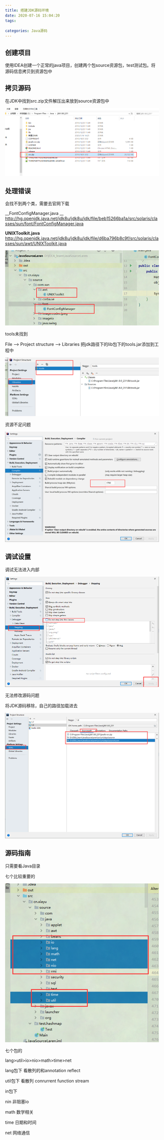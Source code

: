 ```yaml
---
title: 搭建JDK源码环境
date: 2020-07-16 15:04:20
tags:

categories: Java源码
---
```


## 创建项目

使用IDEA创建一个正常的java项目，创建两个包source资源包，test测试包。将源码信息拷贝到资源包中

## 拷贝源码

在JDK中找到src.zip文件解压出来放到source资源包中

![image-20200716145516807](搭建JDK源码环境/image-20200716145516807.png)

## 处理错误

会找不到两个类，需要去官网下载

__FontConfigManager.java __    http://hg.openjdk.java.net/jdk8u/jdk8u/jdk/file/beb15266ba1a/src/solaris/classes/sun/font/FontConfigManager.java

__UNIXToolkit.java__  http://hg.openjdk.java.net/jdk8u/jdk8u/jdk/file/d6ba796b8c9f/src/solaris/classes/sun/awt/UNIXToolkit.java

![image-20200716145938435](搭建JDK源码环境/image-20200716145938435.png)

tools未找到

File —> Project structure —> Libraries 把jdk路径下的lib包下的tools.jar添加到工程中

![image-20200716150112621](搭建JDK源码环境/image-20200716150112621.png)

资源不足问题

![image-20200716150234515](搭建JDK源码环境/image-20200716150234515.png)

## 调试设置

调试无法进入内部

![image-20200716150844663](搭建JDK源码环境/image-20200716150844663.png)

无法修改源码问题

将JDK源码移除，自己的路径加载进去

![image-20200716151446697](搭建JDK源码环境/image-20200716151446697.png)

## 源码指南

只需要看Java目录

七个比较重要的

![image-20200716152730251](搭建JDK源码环境/image-20200716152730251.png)

七个包的

lang>util>io>nio>math>time>net

lang包下 看散列的和annotation  reflect

util包下  看散列  conrurrent  function stream

in包下  

nin 非阻塞io

math 数学相关

time 日期和时间

net 网络通信

